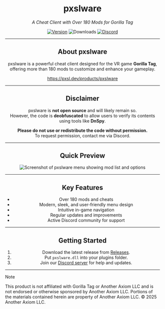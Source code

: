 <div align="center">

# pxslware

*A Cheat Client with Over 180 Mods for Gorilla Tag*

[![Version](https://img.shields.io/github/v/release/PxslGames/pxslware?display_name=release&style=for-the-badge&label=Version&color=%238400ff)](https://github.com/PxslGames/pxslware/releases)
![Downloads](https://img.shields.io/github/downloads/PxslGames/pxslware/total?style=for-the-badge&color=%238400ff&cacheBust=1)
[![Discord](https://img.shields.io/discord/1358840188469772581?style=for-the-badge&color=%238400ff)](https://discord.gg/9QDjPsE7bQ)

---

## About pxslware

pxslware is a powerful cheat client designed for the VR game **Gorilla Tag**, offering more than 180 mods to customize and enhance your gameplay.

https://pxsl.dev/products/pxslware

---

## Disclaimer

pxslware is **not open source** and will likely remain so.  
However, the code is **deobfuscated** to allow users to verify its contents using tools like **DnSpy**.  

**Please do not use or redistribute the code without permission.**  
To request permission, contact me via Discord.

---

## Quick Preview

![Screenshot of pxslware menu showing mod list and options](https://github.com/user-attachments/assets/3831334a-3a46-49d3-bf7d-87e1f4c1ac08)

---

## Key Features

- Over 180 mods and cheats  
- Modern, sleek, and user-friendly menu design  
- Intuitive in-game navigation  
- Regular updates and improvements  
- Active Discord community for support

---

## Getting Started

1. Download the latest release from [Releases](https://github.com/PxslGames/pxslware/releases/latest/download/pxslware.dll).
2. Put `pxslware.dll` into your plugins folder.
3. Join our [Discord server](https://discord.gg/9QDjPsE7bQ) for help and updates.

</div>

---

> [!NOTE] 
> This product is not affiliated with Gorilla Tag or Another Axiom LLC and is not endorsed or otherwise sponsored by Another Axiom LLC. Portions of the materials contained herein are property of Another Axiom LLC. © 2025 Another Axiom LLC.<br>
